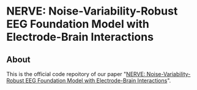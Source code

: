 # NERVE: Noise-Variability-Robust EEG Foundation Model with Electrode-Brain Interactions

## About
This is the official code repoitory of our paper "[NERVE: Noise-Variability-Robust EEG Foundation Model with Electrode-Brain Interactions]()".
